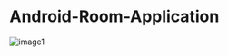 ﻿# Android-Room-Application

![image1](https://github.com/LuizFurmann/Android-Room-Application/assets/72764480/6aa2170c-c768-4133-be4b-29f6b0d7f685)
